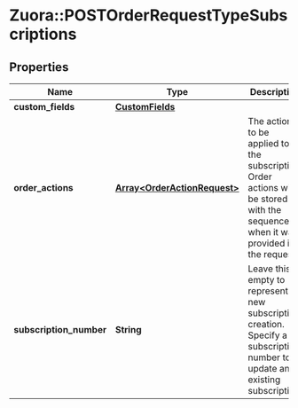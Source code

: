 # Zuora::POSTOrderRequestTypeSubscriptions

## Properties
Name | Type | Description | Notes
------------ | ------------- | ------------- | -------------
**custom_fields** | [**CustomFields**](CustomFields.md) |  | [optional] 
**order_actions** | [**Array&lt;OrderActionRequest&gt;**](OrderActionRequest.md) | The actions to be applied to the subscription. Order actions will be stored with the sequence when it was provided in the request. | [optional] 
**subscription_number** | **String** | Leave this empty to represent new subscription creation. Specify a subscription number to update an existing subscription.  | [optional] 


